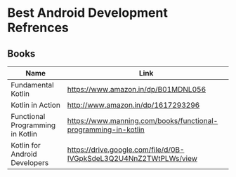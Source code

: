 # Best Android Development Refrences

## Books

Name | Link
------------ | ------------- 
Fundamental Kotlin | https://www.amazon.in/dp/B01MDNL056
Kotlin in Action | http://www.amazon.in/dp/1617293296
Functional Programming in Kotlin | https://www.manning.com/books/functional-programming-in-kotlin
Kotlin for Android Developers | https://drive.google.com/file/d/0B-IVGpkSdeL3Q2U4NnZ2TWtPLWs/view
